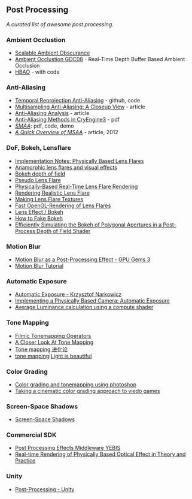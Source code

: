 ## Post Processing ##
*A curated list of awesome post processing.*

### Ambient Occlustion ###

- [Scalable Ambient Obscurance](http://graphics.cs.williams.edu/papers/SAOHPG12/)
- [Ambient Occlustion GDC08](http://developer.download.nvidia.com/presentations/2008/GDC/GDC08_Ambient_Occlusion.pdf) - Real-Time Depth Buffer Based Ambient Occlusion
- [HBAO](http://www.nvidia.com/object/siggraph-2008-HBAO.html) - with code

### Anti-Aliasing ###

- [Temporal Reprojection Anti-Aliasing](https://github.com/playdeadgames/temporal) - github, code
- [Multisampling Anti-Aliasing: A Closeup View](http://alt.3dcenter.org/artikel/multisampling_anti-aliasing/index7_e.php) - article
- [Anti-Aliasing Analysis](http://www.tomshardware.com/reviews/anti-aliasing-nvidia-geforce-amd-radeon,2868.html) - article
- [Anti-Aliasing Methods in CryEngine3](http://iryoku.com/aacourse/downloads/13-Anti-Aliasing-Methods-in-CryENGINE-3.pdf) - pdf
- [*SMAA*](http://www.iryoku.com/smaa/): pdf, code, demo
- [*A Quick Overview of MSAA*](https://mynameismjp.wordpress.com/2012/10/24/msaa-overview/) - article, 2012

### DoF, Bokeh, Lensflare ###

- [Implementation Notes: Physically Based Lens Flares](https://placeholderart.wordpress.com/2015/01/19/implementation-notes-physically-based-lens-flares/)
- [Anamorphic lens flares and visual effects](https://bartwronski.com/2015/03/09/anamorphic-lens-flares-and-visual-effects/)
- [Bokeh depth of field](https://bartwronski.com/2014/04/07/bokeh-depth-of-field-going-insane-part-1/)
- [Pseudo Lens Flare](http://john-chapman-graphics.blogspot.com/2013/02/pseudo-lens-flare.html)
- [Physically-Based Real-Time Lens Flare Rendering](http://resources.mpi-inf.mpg.de/lensflareRendering/)
- [Rendering Realistic Lens Flare](http://www.cs.toronto.edu/~hxtang/projects/flare_render/)
- [Making Lens Flare Textures](http://blackpawn.com/texts/lensflare/default.html)
- [Fast OpenGL-Rendering of Lens Flares](https://www.opengl.org/archives/resources/features/KilgardTechniques/LensFlare/)
- [Lens Effect / Bokeh](http://orenk2k.blogspot.com/2011/01/lens-effect-bokeh-getting-into-details.html)
- [How to Fake Bokeh](https://mynameismjp.wordpress.com/2011/02/28/bokeh/)
- [Efficiently Simulating the Bokeh of Polygonal Apertures in a Post-Process Depth of Field Shader](http://ivizlab.sfu.ca/papers/cgf2012.pdf)

### Motion Blur ###

- [Motion Blur as a Post-Processing Effect - GPU Gems 3](http://http.developer.nvidia.com/GPUGems3/gpugems3_ch27.html)
- [Motion Blur Tutorial](http://john-chapman-graphics.blogspot.com/2013/01/what-is-motion-blur-motion-pictures-are.html)

### Automatic Exposure ###

- [Automatic Exposure - Krzysztof Narkowicz](https://knarkowicz.wordpress.com/2016/01/09/automatic-exposure/)
- [Implementing a Physically Based Camera: Automatic Exposure](https://placeholderart.wordpress.com/2014/12/15/implementing-a-physically-based-camera-automatic-exposure/)
- [Average Luminance calculation using a compute shader](https://mynameismjp.wordpress.com/2011/08/10/average-luminance-compute-shader/)

### Tone Mapping ###

- [Filmic Tonemapping Operators](http://filmicgames.com/archives/75)
- [A Closer Look At Tone Mapping](https://mynameismjp.wordpress.com/2010/04/30/a-closer-look-at-tone-mapping/)
- [Tone mapping 进化论](https://zhuanlan.zhihu.com/p/21983679)
- [tone mapping|Light is beautiful](http://lousodrome.net/blog/light/tag/tone-mapping/)

### Color Grading ###

- [Color grading and tonemapping using photoshop](https://knarkowicz.wordpress.com/2010/05/28/color-grading-and-tonemapping-using-photoshop/)
- [Taking a cinematic color grading approach to viedo games](http://www.adammyhill.com/unofficial-color-grading-of-uncharted-4/)

### Screen-Space Shadows ###

- [Screen-Space Shadows](http://www.sonicether.com/screenspaceshadows/)

### Commercial SDK ###

- [Post Processing Effects Middleware YEBIS](https://www.siliconstudio.co.jp/en/products-service/yebis/)
- [Real-time Rendering of Physically Based Optical Effect in Theory and Practice](http://research.tri-ace.com/s2015.html)

### Unity ###

- [Post-Processing - Unity](https://michidk.github.io/Unity-Script-Collection/#post-processing--rendering)